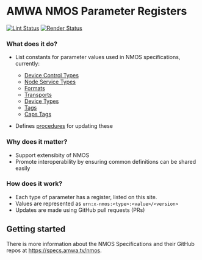 # AMWA NMOS Parameter Registers

[![Lint Status](https://github.com/AMWA-TV/nmos-parameter-registers/workflows/Lint/badge.svg)](https://github.com/AMWA-TV/nmos-parameter-registers/actions?query=workflow%3ALint)
[![Render Status](https://github.com/AMWA-TV/nmos-parameter-registers/workflows/Render/badge.svg)](https://github.com/AMWA-TV/nmos-parameter-registers/actions?query=workflow%3ARender)

[//]: # "INTRO-START"

### What does it do?

- List constants for parameter values used in NMOS specifications, currently:
  - [Device Control Types](branches/main/device-control-types/)
  - [Node Service Types](branches/main/node-service-types/)
  - [Formats](branches/main/formats/)
  - [Transports](branches/main/transports/)
  - [Device Types](branches/main/device-types/)
  - [Tags](branches/main/tags/)
  - [Caps Tags](branches/capabilities/tags/)

- Defines [procedures](branches/main/common/) for updating these

### Why does it matter?

- Support extensibity of NMOS 
- Promote interoperability by ensuring common definitions can be shared easily

### How does it work?

- Each type of parameter has a register, listed on this site.
- Values are represented as ``urn:x-nmos:<type>:<value>/<version>``
- Updates are made using GitHub pull requests (PRs)

[//]: # "INTRO-END"

## Getting started

There is more information about the NMOS Specifications and their GitHub repos at <https://specs.amwa.tv/nmos>.
